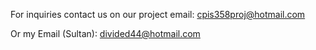 For inquiries contact us on our project email: cpis358proj@hotmail.com

Or my Email (Sultan): divided44@hotmail.com
